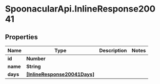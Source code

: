 # SpoonacularApi.InlineResponse20041

## Properties

Name | Type | Description | Notes
------------ | ------------- | ------------- | -------------
**id** | **Number** |  | 
**name** | **String** |  | 
**days** | [**[InlineResponse20041Days]**](InlineResponse20041Days.md) |  | 


